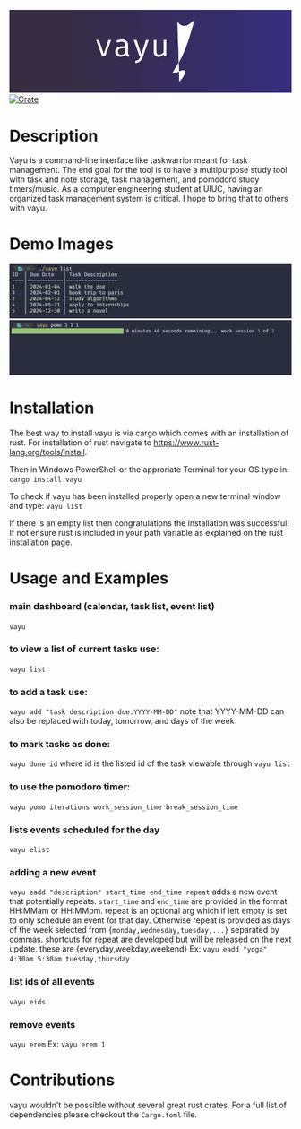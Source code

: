 ![banner](banner.png)
[![Crate](https://img.shields.io/crates/v/vayu.svg)](https://crates.io/crates/vayu)

# Description
Vayu is a command-line interface like taskwarrior meant for task management. The end goal for the tool is to have a multipurpose study tool with task and note storage, task management, and pomodoro study timers/music. As a computer engineering student at UIUC, having an organized task management system is critical. I hope to bring that to others with vayu.
# Demo Images
![demo](demo.png)
![demo2](demo2.png)
# Installation
The best way to install vayu is via cargo which comes with an installation of rust. For installation of rust navigate to https://www.rust-lang.org/tools/install.

Then in Windows PowerShell or the approriate Terminal for your OS type in:
`cargo install vayu`

To check if vayu has been installed properly open a new terminal window and type:
`vayu list`

If there is an empty list then congratulations the installation was successful! If not ensure rust is included in your path variable as explained on the rust installation page.
# Usage and Examples
### main dashboard (calendar, task list, event list)
`vayu`
### to view a list of current tasks use:
`vayu list`
### to add a task use:
`vayu add "task description due:YYYY-MM-DD"`
note that YYYY-MM-DD can also be replaced with today, tomorrow, and days of the week
### to mark tasks as done:
`vayu done id`
where id is the listed id of the task viewable through `vayu list`
### to use the pomodoro timer:
`vayu pomo iterations work_session_time break_session_time`
### lists events scheduled for the day
`vayu elist` 
### adding a new event
`vayu eadd "description" start_time end_time repeat`
adds a new event that potentially repeats. `start_time` and `end_time` are provided in the format HH:MMam or HH:MMpm. 
repeat is an optional arg which if left empty is set to only schedule an event for that day. 
Otherwise repeat is provided as days of the week selected from `{monday,wednesday,tuesday,...}` separated by commas. 
shortcuts for repeat are developed but will be released on the next update. these are {everyday,weekday,weekend} 
Ex: `vayu eadd "yoga" 4:30am 5:30am tuesday,thursday` 
### list ids of all events
`vayu eids` 
### remove events
`vayu erem` 
Ex: `vayu erem 1`
# Contributions
vayu wouldn't be possible without several great rust crates. For a full list of dependencies please checkout the `Cargo.toml` file. 
